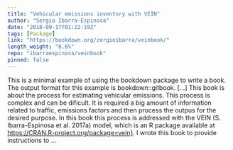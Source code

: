 ```yaml
---
title: "Vehicular emissions inventory with VEIN"
author: "Sergio Ibarra-Espinosa"
date: "2018-09-17T01:22:19Z"
tags: [Package]
link: "https://bookdown.org/zergioibarra/veinbook/"
length_weight: "8.6%"
repo: "ibarraespinosa/veinbook"
pinned: false
---
```


This is a minimal example of using the bookdown package to write a book. The output format for this example is bookdown::gitbook. [...] This book is about the process for estimating vehicular emissions. This process is complex and can be dificult. It is required a big amount of information related to traffic, emissions factors and then process the outpus for the desired purpose. In this book this process is addressed with the VEIN (S. Ibarra-Espinosa et al. 2017a) model, which is an R package available at https://CRAN.R-project.org/package=vein}. I wrote this book to provide instructions to ...
